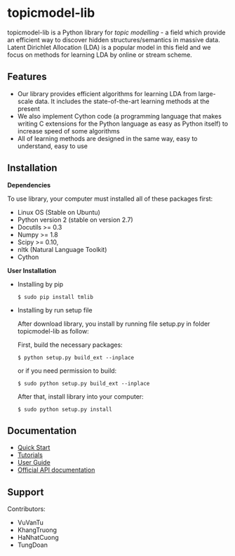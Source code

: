 topicmodel-lib
================

topicmodel-lib is a Python library for *topic modelling* - a field which provide an efficient way to discover hidden structures/semantics in massive data. Latent Dirichlet Allocation (LDA) is a popular model in this field and we focus on methods for learning LDA by online or stream scheme.

Features
--------

- Our library provides efficient algorithms for learning LDA from large-scale data. It includes the state-of-the-art learning methods at the present
- We also implement Cython code (a programming language that makes writing C extensions for the Python language as easy as Python itself) to increase speed of some algorithms
- All of learning methods are designed in the same way, easy to understand, easy to use

Installation
------------

**Dependencies**

To use library, your computer must installed all of these packages first:

- Linux OS (Stable on Ubuntu)
- Python version 2 (stable on version 2.7)
- Docutils >= 0.3
- Numpy >= 1.8
- Scipy >= 0.10,
- nltk (Natural Language Toolkit)
- Cython

**User Installation**

- Installing by pip

      $ sudo pip install tmlib

- Installing by run setup file

  After download library, you install by running file setup.py in folder topicmodel-lib as follow:

  First, build the necessary packages:

      $ python setup.py build_ext --inplace
    
  or if you need permission to build:
  
      $ sudo python setup.py build_ext --inplace
    
  After that, install library into your computer:
  
      $ sudo python setup.py install
    
Documentation
-------------

- [Quick Start](doc/quick_start.rst)
- [Tutorials](doc/tutorials.rst)
- [User Guide](doc/user_guide.rst)
- [Official API documentation](doc/list_api.rst)

Support
-------

Contributors:

- VuVanTu
- KhangTruong
- HaNhatCuong
- TungDoan